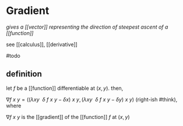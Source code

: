 # Gradient

_gives a [[vector]] representing the direction of steepest ascent of a [[function]]_

see [[calculus]], [[derivative]]

#todo

## definition

let $f$ be a [[function]] differentiable at $(x, y)$. then,

$\nabla f\ x\ y = ((\lambda x y\ \ \delta\ f\ x\ y - \delta x)\ x\ y, (\lambda x y\ \ \delta\ f\ x\ y - \delta y)\ x\ y)$ (right-ish #think), where

$\nabla f\ x\ y$ is the [[gradient]] of the [[function]] $f$ at $(x, y)$

